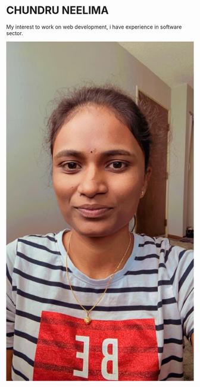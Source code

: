# CHUNDRU NEELIMA
My interest to work on web development, i have experience in software sector.

![Aboutme](/WhatsApp%20Image%202023-01-31%20at%202.42.27%20PM.jpeg)